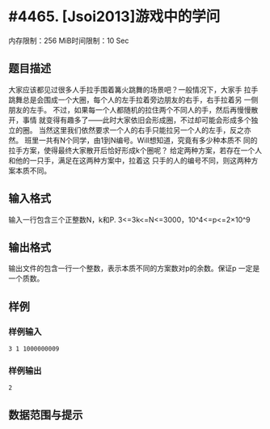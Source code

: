 # #4465. [Jsoi2013]游戏中的学问 

内存限制：256 MiB时间限制：10 Sec

## 题目描述

大家应该都见过很多人手拉手围着篝火跳舞的场景吧？一般情况下，大家手
拉手跳舞总是会围成一个大圈，每个人的左手拉着旁边朋友的右手，右手拉着另
一侧朋友的左手。
不过，如果每一个人都随机的拉住两个不同人的手，然后再慢慢散开，事情
就变得有趣多了&mdash;&mdash;此时大家依旧会形成圈，不过却可能会形成多个独立的圈。
当然这里我们依然要求一个人的右手只能拉另一个人的左手，反之亦然。
班里一共有N个同学，由1到N编号。Will想知道，究竟有多少种本质不
同的拉手方案，使得最终大家散开后恰好形成k个圈呢？
给定两种方案，若存在一个人和他的一只手，满足在这两种方案中，拉着这
只手的人的编号不同，则这两种方案本质不同。

## 输入格式

输入一行包含三个正整数N，k和P.
3<=3k<=N<=3000，10^4<=p<=2&times;10^9

## 输出格式

输出文件的包含一行一个整数，表示本质不同的方案数对p的余数。保证p
一定是一个质数。

## 样例

### 样例输入

    
    3 1 1000000009 
    

### 样例输出

    
    2
    

## 数据范围与提示
